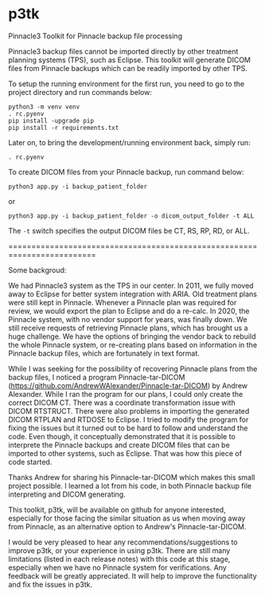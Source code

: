 # p3tk

Pinnacle3 Toolkit for Pinnacle backup file processing

Pinnacle3 backup files cannot be imported directly by other treatment planning systems (TPS), such as Eclipse. 
This toolkit will generate DICOM files from Pinnacle backups which can be readily imported by other TPS.

To setup the running environment for the first run, you need to go to the project directory and run commands below:

```
python3 -m venv venv
. rc.pyenv
pip install -upgrade pip
pip install -r requirements.txt
```

Later on, to bring the development/running environment back, simply run:

```
. rc.pyenv
```

To create DICOM files from your Pinnacle backup, run command below:

```
python3 app.py -i backup_patient_folder
```

or

```
python3 app.py -i backup_patient_folder -o dicom_output_folder -t ALL
```

The `-t` switch specifies the output DICOM files be CT, RS, RP, RD, or ALL.


=========================================================================

Some backgroud:

We had Pinnacle3 system as the TPS in our center. In 2011, we fully moved away 
to Eclipse for better system integration with ARIA. 
Old treatment plans were still kept in Pinnacle. Whenever a Pinnacle plan 
was required for review, we would export the plan to Eclipse and do a re-calc. 
In 2020, the Pinnacle system, with no vendor support for years, was finally down. 
We still receive requests of retrieving Pinnacle plans, which 
has brought us a huge challenge. We have the options of bringing the vendor back 
to rebuild the whole Pinnacle system, or re-creating plans based 
on information in the Pinnacle backup files, which are fortunately in text format.

While I was seeking for the possibility of recovering Pinnacle plans from the backup
files, I noticed a program Pinnacle-tar-DICOM 
(https://github.com/AndrewWAlexander/Pinnacle-tar-DICOM) by Andrew Alexander. 
While I ran the program for our plans, 
I could only create the correct DICOM CT. There was a coordinate transformation issue
with DICOM RTSTRUCT. There were also problems in importing the generated 
DICOM RTPLAN and RTDOSE to Eclipse. 
I tried to modify the program for fixing the issues 
but it turned out to be hard to follow and understand the code. Even though,
it conceptually demonstrated that it is possible to interprete the Pinnacle backups
and create DICOM files that can be imported to other systems, such as Eclipse.
That was how this piece of code started. 

Thanks Andrew for sharing his Pinnacle-tar-DICOM which makes this small project
possible. I learned a lot from his code, in both Pinnacle backup file interpreting 
and DICOM generating. 

This toolkit, p3tk, will be available on github for anyone interested, 
especially for those facing the similar situation as us when moving away 
from Pinnacle, as an alternative option to Andrew's Pinnacle-tar-DICOM.

I would be very pleased to hear any recommendations/suggestions to improve p3tk, 
or your experience in using p3tk. There are still many limitations (listed
in each release notes) with this code at this stage, 
especially when we have no Pinnacle system for verifications.
Any feedback will be greatly appreciated. It will help to improve 
the functionality and fix the issues in p3tk.
